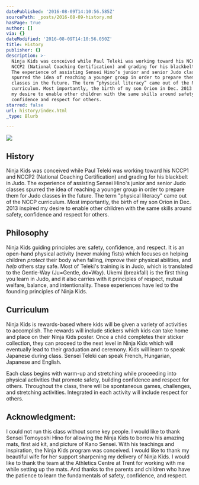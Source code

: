 ```yaml
---
datePublished: '2016-08-09T14:10:56.585Z'
sourcePath: _posts/2016-08-09-history.md
hasPage: true
author: []
via: {}
dateModified: '2016-08-09T14:10:56.050Z'
title: History
publisher: {}
description: >-
  Ninja Kids was conceived while Paul Teleki was working toward his NCCP1 and
  NCCP2 (National Coaching Certification) and grading for his blackbelt in Judo.
  The experience of assisting Sensei Hino’s junior and senior Judo classes
  spurred the idea of reaching a younger group in order to prepare them for Judo
  classes in the future. The term “physical literacy” came out of the NCCP
  curriculum. Most importantly, the birth of my son Orion in Dec. 2013 inspired
  my desire to enable other children with the same skills around safety,
  confidence and respect for others.
starred: false
url: history/index.html
_type: Blurb

---
```

![](https://the-grid-user-content.s3-us-west-2.amazonaws.com/4e4dfe3f-9276-4a95-a5f3-50f5a13f991c.png)

## **History**

Ninja Kids was conceived while Paul Teleki was working toward his NCCP1 and NCCP2 (National Coaching Certification) and grading for his blackbelt in Judo. The experience of assisting Sensei Hino's junior and senior Judo classes spurred the idea of reaching a younger group in order to prepare them for Judo classes in the future. The term "physical literacy" came out of the NCCP curriculum. Most importantly, the birth of my son Orion in Dec. 2013 inspired my desire to enable other children with the same skills around safety, confidence and respect for others.

## **Philosophy**

Ninja Kids guiding principles are: safety, confidence, and respect. It is an open-hand physical activity (never making fists) which focuses on helping children _protect_ their body when falling, _improve_ their physical abilities, and _help_ others stay safe. Most of Teleki's training is in Judo, which is translated to the Gentle-Way (Ju=Gentle, do=Way). Ukemi (breakfall) is the first thing you learn in Judo, and it also carries with it principles of respect, mutual welfare, balance, and intentionality. These experiences have led to the founding principles of Ninja Kids.

## **Curriculum**

Ninja Kids is rewards-based where kids will be given a variety of activities to accomplish. The rewards will include stickers which kids can take home and place on their Ninja Kids poster. Once a child completes their sticker collection, they can proceed to the next level in Ninja Kids which will eventually lead to their graduation and ceremony. Kids will learn to speak Japanese during class. Sensei Teleki can speak French, Hungarian, Japanese and English.

Each class begins with warm-up and stretching while proceeding into physical activities that promote safety, building confidence and respect for others. Throughout the class, there will be spontaneous games, challenges, and stretching activities. Integrated in each activity will include respect for others.

## **Acknowledgment:**

I could not run this class without some key people. I would like to thank Sensei Tomoyoshi Hino for allowing the Ninja Kids to borrow his amazing mats, first aid kit, and picture of Kano Sensei. With his teachings and inspiration, the Ninja Kids program was conceived. I would like to thank my beautiful wife for her support sharpening my delivery of Ninja Kids. I would like to thank the team at the Athletics Centre at Trent for working with me while setting up the mats. And thanks to the parents and children who have the patience to learn the fundamentals of safety, confidence, and respect.